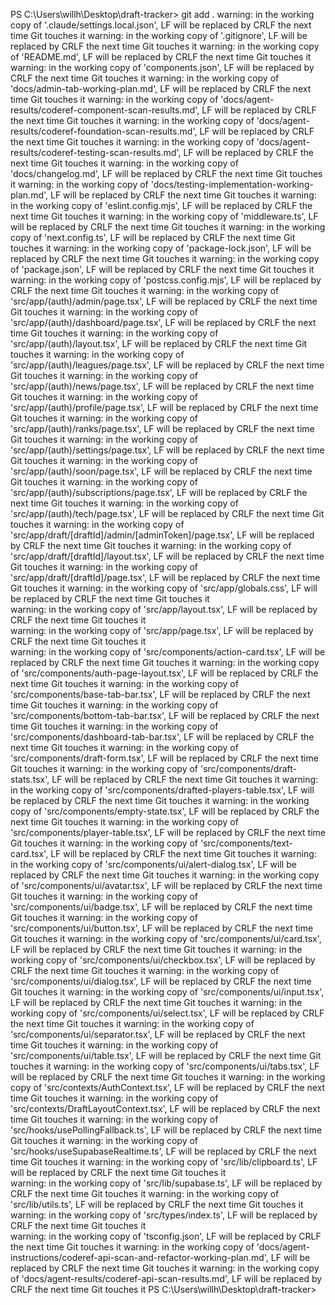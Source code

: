 PS C:\Users\willh\Desktop\draft-tracker> git add .
warning: in the working copy of '.claude/settings.local.json', LF will be replaced by CRLF the next time Git touches it
warning: in the working copy of '.gitignore', LF will be replaced by CRLF the next time Git touches it
warning: in the working copy of 'README.md', LF will be replaced by CRLF the next time Git touches it
warning: in the working copy of 'components.json', LF will be replaced by CRLF the next time Git touches it
warning: in the working copy of 'docs/admin-tab-working-plan.md', LF will be replaced by CRLF the next time Git touches it
warning: in the working copy of 'docs/agent-results/coderef-component-scan-results.md', LF will be replaced by CRLF the next time Git touches it
warning: in the working copy of 'docs/agent-results/coderef-foundation-scan-results.md', LF will be replaced by CRLF the next time Git touches it
warning: in the working copy of 'docs/agent-results/coderef-testing-scan-results.md', LF will be replaced by CRLF the next time Git touches it
warning: in the working copy of 'docs/changelog.md', LF will be replaced by CRLF the next time Git touches it
warning: in the working copy of 'docs/testing-implementation-working-plan.md', LF will be replaced by CRLF the next time Git touches it
warning: in the working copy of 'eslint.config.mjs', LF will be replaced by CRLF the next time Git touches it
warning: in the working copy of 'middleware.ts', LF will be replaced by CRLF the next time Git touches it
warning: in the working copy of 'next.config.ts', LF will be replaced by CRLF the next time Git touches it
warning: in the working copy of 'package-lock.json', LF will be replaced by CRLF the next time Git touches it
warning: in the working copy of 'package.json', LF will be replaced by CRLF the next time Git touches it
warning: in the working copy of 'postcss.config.mjs', LF will be replaced by CRLF the next time Git touches it
warning: in the working copy of 'src/app/(auth)/admin/page.tsx', LF will be replaced by CRLF the next time Git touches it
warning: in the working copy of 'src/app/(auth)/dashboard/page.tsx', LF will be replaced by CRLF the next time Git touches it
warning: in the working copy of 'src/app/(auth)/layout.tsx', LF will be replaced by CRLF the next time Git touches it
warning: in the working copy of 'src/app/(auth)/leagues/page.tsx', LF will be replaced by CRLF the next time Git touches it
warning: in the working copy of 'src/app/(auth)/news/page.tsx', LF will be replaced by CRLF the next time Git touches it
warning: in the working copy of 'src/app/(auth)/profile/page.tsx', LF will be replaced by CRLF the next time Git touches it
warning: in the working copy of 'src/app/(auth)/ranks/page.tsx', LF will be replaced by CRLF the next time Git touches it
warning: in the working copy of 'src/app/(auth)/settings/page.tsx', LF will be replaced by CRLF the next time Git touches it
warning: in the working copy of 'src/app/(auth)/soon/page.tsx', LF will be replaced by CRLF the next time Git touches it
warning: in the working copy of 'src/app/(auth)/subscriptions/page.tsx', LF will be replaced by CRLF the next time Git touches it
warning: in the working copy of 'src/app/(auth)/tech/page.tsx', LF will be replaced by CRLF the next time Git touches it
warning: in the working copy of 'src/app/draft/[draftId]/admin/[adminToken]/page.tsx', LF will be replaced by CRLF the next time Git touches it
warning: in the working copy of 'src/app/draft/[draftId]/layout.tsx', LF will be replaced by CRLF the next time Git touches it
warning: in the working copy of 'src/app/draft/[draftId]/page.tsx', LF will be replaced by CRLF the next time Git touches it
warning: in the working copy of 'src/app/globals.css', LF will be replaced by CRLF the next time Git touches it    
warning: in the working copy of 'src/app/layout.tsx', LF will be replaced by CRLF the next time Git touches it     
warning: in the working copy of 'src/app/page.tsx', LF will be replaced by CRLF the next time Git touches it       
warning: in the working copy of 'src/components/action-card.tsx', LF will be replaced by CRLF the next time Git touches it
warning: in the working copy of 'src/components/auth-page-layout.tsx', LF will be replaced by CRLF the next time Git touches it
warning: in the working copy of 'src/components/base-tab-bar.tsx', LF will be replaced by CRLF the next time Git touches it
warning: in the working copy of 'src/components/bottom-tab-bar.tsx', LF will be replaced by CRLF the next time Git touches it
warning: in the working copy of 'src/components/dashboard-tab-bar.tsx', LF will be replaced by CRLF the next time Git touches it
warning: in the working copy of 'src/components/draft-form.tsx', LF will be replaced by CRLF the next time Git touches it
warning: in the working copy of 'src/components/draft-stats.tsx', LF will be replaced by CRLF the next time Git touches it
warning: in the working copy of 'src/components/drafted-players-table.tsx', LF will be replaced by CRLF the next time Git touches it
warning: in the working copy of 'src/components/empty-state.tsx', LF will be replaced by CRLF the next time Git touches it
warning: in the working copy of 'src/components/player-table.tsx', LF will be replaced by CRLF the next time Git touches it
warning: in the working copy of 'src/components/text-card.tsx', LF will be replaced by CRLF the next time Git touches it
warning: in the working copy of 'src/components/ui/alert-dialog.tsx', LF will be replaced by CRLF the next time Git touches it
warning: in the working copy of 'src/components/ui/avatar.tsx', LF will be replaced by CRLF the next time Git touches it
warning: in the working copy of 'src/components/ui/badge.tsx', LF will be replaced by CRLF the next time Git touches it
warning: in the working copy of 'src/components/ui/button.tsx', LF will be replaced by CRLF the next time Git touches it
warning: in the working copy of 'src/components/ui/card.tsx', LF will be replaced by CRLF the next time Git touches it
warning: in the working copy of 'src/components/ui/checkbox.tsx', LF will be replaced by CRLF the next time Git touches it
warning: in the working copy of 'src/components/ui/dialog.tsx', LF will be replaced by CRLF the next time Git touches it
warning: in the working copy of 'src/components/ui/input.tsx', LF will be replaced by CRLF the next time Git touches it
warning: in the working copy of 'src/components/ui/select.tsx', LF will be replaced by CRLF the next time Git touches it
warning: in the working copy of 'src/components/ui/separator.tsx', LF will be replaced by CRLF the next time Git touches it
warning: in the working copy of 'src/components/ui/table.tsx', LF will be replaced by CRLF the next time Git touches it
warning: in the working copy of 'src/components/ui/tabs.tsx', LF will be replaced by CRLF the next time Git touches it
warning: in the working copy of 'src/contexts/AuthContext.tsx', LF will be replaced by CRLF the next time Git touches it
warning: in the working copy of 'src/contexts/DraftLayoutContext.tsx', LF will be replaced by CRLF the next time Git touches it
warning: in the working copy of 'src/hooks/usePollingFallback.ts', LF will be replaced by CRLF the next time Git touches it
warning: in the working copy of 'src/hooks/useSupabaseRealtime.ts', LF will be replaced by CRLF the next time Git touches it
warning: in the working copy of 'src/lib/clipboard.ts', LF will be replaced by CRLF the next time Git touches it   
warning: in the working copy of 'src/lib/supabase.ts', LF will be replaced by CRLF the next time Git touches it
warning: in the working copy of 'src/lib/utils.ts', LF will be replaced by CRLF the next time Git touches it       
warning: in the working copy of 'src/types/index.ts', LF will be replaced by CRLF the next time Git touches it     
warning: in the working copy of 'tsconfig.json', LF will be replaced by CRLF the next time Git touches it
warning: in the working copy of 'docs/agent-instructions/coderef-api-scan-and-refactor-working-plan.md', LF will be replaced by CRLF the next time Git touches it
warning: in the working copy of 'docs/agent-results/coderef-api-scan-results.md', LF will be replaced by CRLF the next time Git touches it
PS C:\Users\willh\Desktop\draft-tracker> 